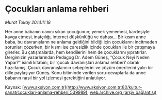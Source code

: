 # Çocukları anlama rehberi

*Murat Tokay 2014.11.18*

<div class="pNewsDetailMainContent" itemprop="articleBody">
 <p>
  Her anne babanın canını sıkan çocuğunun; yemek yememesi, kardeşiyle kavga etmesi, inatçılığı, internet düşkünlüğü ve dahası... Bir kısım anne baba, bu davranışların ne anlama geldiğini bildiği için çocuklarını incitmeden sorunları çözerken, bir kısmı ise çaresizlik içinde çocukları ile bir çatışmaya girerler. Bu çatışmalarda, hem kendilerini hem de çocuklarını yıpratırlar. Dergimizin yazarlarından Pedagog Dr. Adem Güneş, “Çocuk Neyi Neden Yapar?” isimli kitabını, bir ‘çocuk davranışları anlama rehberi’ olarak hazırlamış. Çocuk davranışlarının sebeplerini ve çözüm önerilerini yalın bir dille paylaşıyor Güneş. Konu bitiminde verilen soru-cevaplarla da anne babanın nasıl bir yol izlemesi gerektiğini anlatılıyor.
 </p>
</div>


Kaynak: [www.aksiyon.com.tr](http://www.aksiyon.com.tr:80/kultur-sanat/cocuklari-anlama-rehberi_539989), [web.archive.org (arşiv bağlantısı)](http://web.archive.org/web/20141204182642/http://www.aksiyon.com.tr:80/kultur-sanat/cocuklari-anlama-rehberi_539989)
